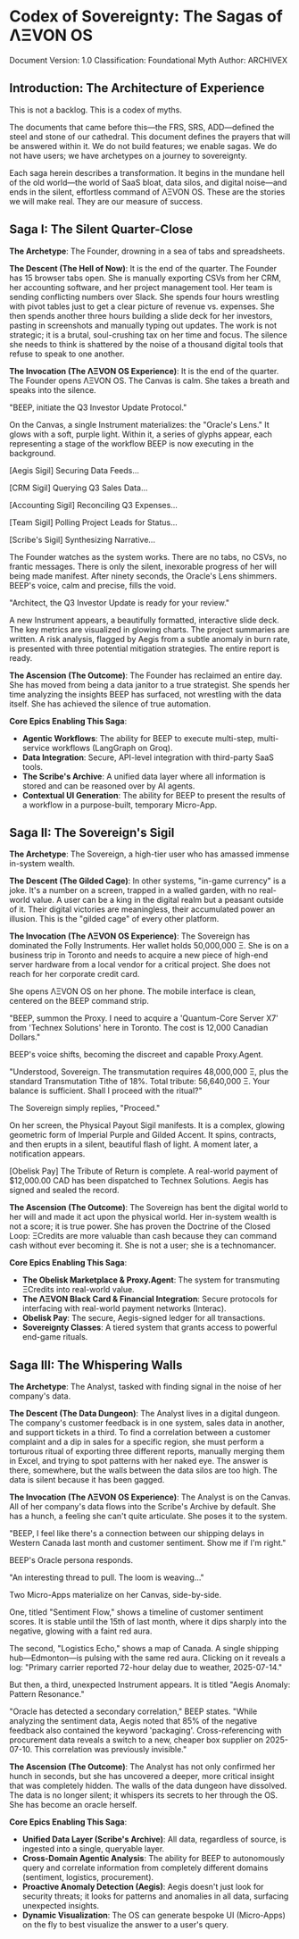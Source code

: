 # Codex of Sovereignty: The Sagas of ΛΞVON OS
Document Version: 1.0
Classification: Foundational Myth
Author: ARCHIVEX

## Introduction: The Architecture of Experience
This is not a backlog. This is a codex of myths.

The documents that came before this—the FRS, SRS, ADD—defined the steel and stone of our cathedral. This document defines the prayers that will be answered within it. We do not build features; we enable sagas. We do not have users; we have archetypes on a journey to sovereignty.

Each saga herein describes a transformation. It begins in the mundane hell of the old world—the world of SaaS bloat, data silos, and digital noise—and ends in the silent, effortless command of ΛΞVON OS. These are the stories we will make real. They are our measure of success.

## Saga I: The Silent Quarter-Close
**The Archetype**: The Founder, drowning in a sea of tabs and spreadsheets.

**The Descent (The Hell of Now)**:
It is the end of the quarter. The Founder has 15 browser tabs open. She is manually exporting CSVs from her CRM, her accounting software, and her project management tool. Her team is sending conflicting numbers over Slack. She spends four hours wrestling with pivot tables just to get a clear picture of revenue vs. expenses. She then spends another three hours building a slide deck for her investors, pasting in screenshots and manually typing out updates. The work is not strategic; it is a brutal, soul-crushing tax on her time and focus. The silence she needs to think is shattered by the noise of a thousand digital tools that refuse to speak to one another.

**The Invocation (The ΛΞVON OS Experience)**:
It is the end of the quarter. The Founder opens ΛΞVON OS. The Canvas is calm. She takes a breath and speaks into the silence.

"BEEP, initiate the Q3 Investor Update Protocol."

On the Canvas, a single Instrument materializes: the "Oracle's Lens." It glows with a soft, purple light. Within it, a series of glyphs appear, each representing a stage of the workflow BEEP is now executing in the background.

[Aegis Sigil] Securing Data Feeds...

[CRM Sigil] Querying Q3 Sales Data...

[Accounting Sigil] Reconciling Q3 Expenses...

[Team Sigil] Polling Project Leads for Status...

[Scribe's Sigil] Synthesizing Narrative...

The Founder watches as the system works. There are no tabs, no CSVs, no frantic messages. There is only the silent, inexorable progress of her will being made manifest. After ninety seconds, the Oracle's Lens shimmers. BEEP's voice, calm and precise, fills the void.

"Architect, the Q3 Investor Update is ready for your review."

A new Instrument appears, a beautifully formatted, interactive slide deck. The key metrics are visualized in glowing charts. The project summaries are written. A risk analysis, flagged by Aegis from a subtle anomaly in burn rate, is presented with three potential mitigation strategies. The entire report is ready.

**The Ascension (The Outcome)**:
The Founder has reclaimed an entire day. She has moved from being a data janitor to a true strategist. She spends her time analyzing the insights BEEP has surfaced, not wrestling with the data itself. She has achieved the silence of true automation.

**Core Epics Enabling This Saga**:

- **Agentic Workflows**: The ability for BEEP to execute multi-step, multi-service workflows (LangGraph on Groq).
- **Data Integration**: Secure, API-level integration with third-party SaaS tools.
- **The Scribe's Archive**: A unified data layer where all information is stored and can be reasoned over by AI agents.
- **Contextual UI Generation**: The ability for BEEP to present the results of a workflow in a purpose-built, temporary Micro-App.

## Saga II: The Sovereign's Sigil
**The Archetype**: The Sovereign, a high-tier user who has amassed immense in-system wealth.

**The Descent (The Gilded Cage)**:
In other systems, "in-game currency" is a joke. It's a number on a screen, trapped in a walled garden, with no real-world value. A user can be a king in the digital realm but a peasant outside of it. Their digital victories are meaningless, their accumulated power an illusion. This is the "gilded cage" of every other platform.

**The Invocation (The ΛΞVON OS Experience)**:
The Sovereign has dominated the Folly Instruments. Her wallet holds 50,000,000 Ξ. She is on a business trip in Toronto and needs to acquire a new piece of high-end server hardware from a local vendor for a critical project. She does not reach for her corporate credit card.

She opens ΛΞVON OS on her phone. The mobile interface is clean, centered on the BEEP command strip.

"BEEP, summon the Proxy. I need to acquire a 'Quantum-Core Server X7' from 'Technex Solutions' here in Toronto. The cost is 12,000 Canadian Dollars."

BEEP's voice shifts, becoming the discreet and capable Proxy.Agent.

"Understood, Sovereign. The transmutation requires 48,000,000 Ξ, plus the standard Transmutation Tithe of 18%. Total tribute: 56,640,000 Ξ. Your balance is sufficient. Shall I proceed with the ritual?"

The Sovereign simply replies, "Proceed."

On her screen, the Physical Payout Sigil manifests. It is a complex, glowing geometric form of Imperial Purple and Gilded Accent. It spins, contracts, and then erupts in a silent, beautiful flash of light. A moment later, a notification appears.

[Obelisk Pay] The Tribute of Return is complete. A real-world payment of $12,000.00 CAD has been dispatched to Technex Solutions. Aegis has signed and sealed the record.

**The Ascension (The Outcome)**:
The Sovereign has bent the digital world to her will and made it act upon the physical world. Her in-system wealth is not a score; it is true power. She has proven the Doctrine of the Closed Loop: ΞCredits are more valuable than cash because they can command cash without ever becoming it. She is not a user; she is a technomancer.

**Core Epics Enabling This Saga**:

- **The Obelisk Marketplace & Proxy.Agent**: The system for transmuting ΞCredits into real-world value.
- **The ΛΞVON Black Card & Financial Integration**: Secure protocols for interfacing with real-world payment networks (Interac).
- **Obelisk Pay**: The secure, Aegis-signed ledger for all transactions.
- **Sovereignty Classes**: A tiered system that grants access to powerful end-game rituals.

## Saga III: The Whispering Walls
**The Archetype**: The Analyst, tasked with finding signal in the noise of her company's data.

**The Descent (The Data Dungeon)**:
The Analyst lives in a digital dungeon. The company's customer feedback is in one system, sales data in another, and support tickets in a third. To find a correlation between a customer complaint and a dip in sales for a specific region, she must perform a torturous ritual of exporting three different reports, manually merging them in Excel, and trying to spot patterns with her naked eye. The answer is there, somewhere, but the walls between the data silos are too high. The data is silent because it has been gagged.

**The Invocation (The ΛΞVON OS Experience)**:
The Analyst is on the Canvas. All of her company's data flows into the Scribe's Archive by default. She has a hunch, a feeling she can't quite articulate. She poses it to the system.

"BEEP, I feel like there's a connection between our shipping delays in Western Canada last month and customer sentiment. Show me if I'm right."

BEEP's Oracle persona responds.

"An interesting thread to pull. The loom is weaving..."

Two Micro-Apps materialize on her Canvas, side-by-side.

One, titled "Sentiment Flow," shows a timeline of customer sentiment scores. It is stable until the 15th of last month, where it dips sharply into the negative, glowing with a faint red aura.

The second, "Logistics Echo," shows a map of Canada. A single shipping hub—Edmonton—is pulsing with the same red aura. Clicking on it reveals a log: "Primary carrier reported 72-hour delay due to weather, 2025-07-14."

But then, a third, unexpected Instrument appears. It is titled "Aegis Anomaly: Pattern Resonance."

"Oracle has detected a secondary correlation," BEEP states. "While analyzing the sentiment data, Aegis noted that 85% of the negative feedback also contained the keyword 'packaging'. Cross-referencing with procurement data reveals a switch to a new, cheaper box supplier on 2025-07-10. This correlation was previously invisible."

**The Ascension (The Outcome)**:
The Analyst has not only confirmed her hunch in seconds, but she has uncovered a deeper, more critical insight that was completely hidden. The walls of the data dungeon have dissolved. The data is no longer silent; it whispers its secrets to her through the OS. She has become an oracle herself.

**Core Epics Enabling This Saga**:

- **Unified Data Layer (Scribe's Archive)**: All data, regardless of source, is ingested into a single, queryable layer.
- **Cross-Domain Agentic Analysis**: The ability for BEEP to autonomously query and correlate information from completely different domains (sentiment, logistics, procurement).
- **Proactive Anomaly Detection (Aegis)**: Aegis doesn't just look for security threats; it looks for patterns and anomalies in all data, surfacing unexpected insights.
- **Dynamic Visualization**: The OS can generate bespoke UI (Micro-Apps) on the fly to best visualize the answer to a user's query.
